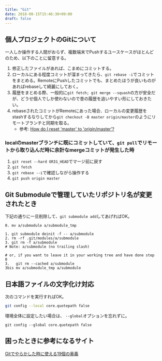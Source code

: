 ```yaml
---
title: "Git"
date: 2018-08-15T15:46:30+09:00
draft: false
---
```


## 個人プロジェクトのGitについて

一人しか操作する人間がおらず、複数端末でPushするユースケースがほとんどのため、以下のことに留意する。

1. 修正したファイルがあれば、こまめにコミットする。
2. ローカルにある程度コミットが溜まってきたら、`git rebase -i`でコミットをまとめる。RemoteにPushしたコミットでも、まとめたほうが良いものがあればrebaseして綺麗にしておく。
3. 履歴をまとめる際、一般的に`git fetch; git merge --squash`の方が安全だが、どうせ個人でしか使わないので昔の履歴を追いやすい形にしておきたい。
4. rebaseされたコミットがRemoteにあった場合、ローカルの変更履歴をstashするなりしてから`git checkout -B master origin/master`のようにリモートブランチと同期を取る。
   * 参考: [How do I reset 'master' to 'origin/master'?][1]

### localのmasterブランチに既にコミットしていて、`git pull`でリモートから取り込んだ時に余計なmergeコミットが発生した時

1. `git reset --hard ORIG_HEAD`でマージ前に戻す
2. `git fetch`
3. `git rebase --i`で確認しながら操作する
4. `git push origin master`

## Git Submoduleで管理していたリポジトリ名が変更されたとき

下記の通りに一旦削除して、`git submodule add`してあげればOK。

```
0. mv a/submodule a/submodule_tmp

1. git submodule deinit -f -- a/submodule    
2. rm -rf .git/modules/a/submodule
3. git rm -f a/submodule
# Note: a/submodule (no trailing slash)

# or, if you want to leave it in your working tree and have done step 0
3.   git rm --cached a/submodule
3bis mv a/submodule_tmp a/submodule
```

## 日本語ファイルの文字化け対応

次のコマンドを実行すればOK。

```sh
git config --local core.quotepath false
```

環境全体に設定したい場合は、 `--global`オプションを忘れずに。

```
git config --global core.quotepath false
```

## 困ったときに参考になるサイト

[Gitでやらかした時に使える19個の奥義][2]

[1]: https://superuser.com/questions/273172/how-do-i-reset-master-to-origin-master
[2]: https://qiita.com/muran001/items/dea2bbbaea1260098051
[3]: https://stackoverflow.com/questions/1260748/how-do-i-remove-a-submodule